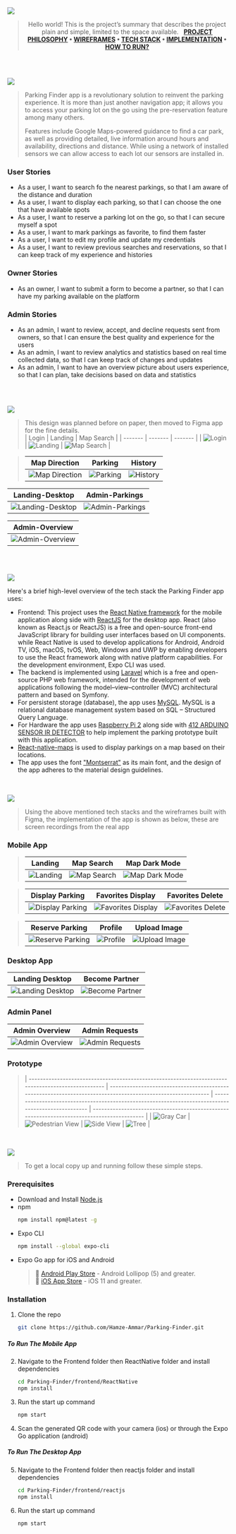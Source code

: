 <img src="./readme/title1.svg"/>

<div align="center">

> Hello world! This is the project’s summary that describes the project plain and simple, limited to the space available.  
> **[PROJECT PHILOSOPHY](https://github.com/Hamze-Ammar/Parking-Finder#project-philosophy) • [WIREFRAMES](https://github.com/Hamze-Ammar/Parking-Finder#wireframes) • [TECH STACK](https://github.com/Hamze-Ammar/Parking-Finder#tech-stack) • [IMPLEMENTATION](https://github.com/Hamze-Ammar/Parking-Finder#implementation) • [HOW TO RUN?](https://github.com/Hamze-Ammar/Parking-Finder#how-to-run)**

</div>

<br><br>

<img id ="project-philosophy" src="./readme/title2.svg"/>

> Parking Finder app is a revolutionary solution to reinvent the parking experience. It is more than just another navigation app; it allows you to access your parking lot on the go using the pre-reservation feature among many others.
>
> Features include Google Maps-powered guidance to find a car park, as well as providing detailed, live information around hours and availability, directions and distance. While using a network of installed sensors we can allow access to each lot our sensors are installed in.

### User Stories

- As a user, I want to search fo the nearest parkings, so that I am aware of the distance and duration
- As a user, I want to display each parking, so that I can choose the one that have available spots
- As a user, I want to reserve a parking lot on the go, so that I can secure myself a spot
- As a user, I want to mark parkings as favorite, to find them faster
- As a user, I want to edit my profile and update my credentials
- As a user, I want to review previous searches and reservations, so that I can keep track of my experience and histories

### Owner Stories

- As an owner, I want to submit a form to become a partner, so that I can have my parking available on the platform

### Admin Stories

- As an admin, I want to review, accept, and decline requests sent from owners, so that I can ensure the best quality and experience for the users
- As an admin, I want to review analytics and statistics based on real time collected data, so that I can keep track of changes and updates
- As an admin, I want to have an overview picture about users experience, so that I can plan, take decisions based on data and statistics

<br><br>

<img id ="wireframes" src="./readme/title3.svg"/>

> This design was planned before on paper, then moved to Figma app for the fine details.
> <br>
> | Login | Landing | Map Search |
> | ------- | ------- | ------- |
> | ![Login](https://github.com/Hamze-Ammar/Parking-Finder/blob/main/readme/Figma/login-mobile.png) | ![Landing](https://github.com/Hamze-Ammar/Parking-Finder/blob/main/readme/Figma/landingMobile.png) | ![Map Search](https://github.com/Hamze-Ammar/Parking-Finder/blob/main/readme/Figma/map1Mobile.png) |

> | Map Direction                                                                                         | Parking                                                                                                   | History                                                                                            |
> | ----------------------------------------------------------------------------------------------------- | --------------------------------------------------------------------------------------------------------- | -------------------------------------------------------------------------------------------------- |
> | ![Map Direction](https://github.com/Hamze-Ammar/Parking-Finder/blob/main/readme/Figma/map2Mobile.png) | ![Parking](https://github.com/Hamze-Ammar/Parking-Finder/blob/main/readme/Figma/displayParkingMobile.png) | ![History](https://github.com/Hamze-Ammar/Parking-Finder/blob/main/readme/Figma/historyMobile.png) |

| Landing-Desktop                                                                                             | Admin-Parkings                                                                                         |
| ----------------------------------------------------------------------------------------------------------- | ------------------------------------------------------------------------------------------------------ |
| ![Landing-Desktop](https://github.com/Hamze-Ammar/Parking-Finder/blob/main/readme/Figma/landingDesktop.png) | ![Admin-Parkings](https://github.com/Hamze-Ammar/Parking-Finder/blob/main/readme/Figma/dashboard2.png) |

| Admin-Overview                                                                                         |
| ------------------------------------------------------------------------------------------------------ |
| ![Admin-Overview](https://github.com/Hamze-Ammar/Parking-Finder/blob/main/readme/Figma/dashboard1.png) |

<br><br>

<img id="tech-stack" src="./readme/title4.svg"/>

Here's a brief high-level overview of the tech stack the Parking Finder app uses:

- Frontend: This project uses the [React Native framework](https://reactnative.dev/) for the mobile application along side with [ReactJS](https://reactjs.org/) for the desktop app. React (also known as React.js or ReactJS) is a free and open-source front-end JavaScript library for building user interfaces based on UI components. while React Native is used to develop applications for Android, Android TV, iOS, macOS, tvOS, Web, Windows and UWP by enabling developers to use the React framework along with native platform capabilities. For the development environment, Expo CLI was used.
- The backend is implemented using [Laravel](https://laravel.com/) which is a free and open-source PHP web framework, intended for the development of web applications following the model–view–controller (MVC) architectural pattern and based on Symfony.
- For persistent storage (database), the app uses [MySQL](https://www.mysql.com/). MySQL is a relational database management system based on SQL – Structured Query Language.
- For Hardware the app uses [Raspberry Pi 2](https://www.raspberrypi.com/products/raspberry-pi-2-model-b/) along side with [412 ARDUINO SENSOR IR DETECTOR](https://katgates.com/En/product_det/434693) to help implement the parking prototype built with this application.
- [React-native-maps](https://github.com/react-native-maps/react-native-maps) is used to display parkings on a map based on their locations.
- The app uses the font ["Montserrat"](https://fonts.google.com/specimen/Montserrat) as its main font, and the design of the app adheres to the material design guidelines.

<br><br>
<img id="implementation" src="./readme/title5.svg"/>

> Using the above mentioned tech stacks and the wireframes built with Figma, the implementation of the app is shown as below, these are screen recordings from the real app

### Mobile App

> | Landing                                                                                              | Map Search                                                                                          | Map Dark Mode                                                                                           |
> | ---------------------------------------------------------------------------------------------------- | --------------------------------------------------------------------------------------------------- | ------------------------------------------------------------------------------------------------------- |
> | ![Landing](https://github.com/Hamze-Ammar/Parking-Finder/blob/main/readme/Mobile/Landing-Mobile.gif) | ![Map Search](https://github.com/Hamze-Ammar/Parking-Finder/blob/main/readme/Mobile/Map-Search.gif) | ![Map Dark Mode](https://github.com/Hamze-Ammar/Parking-Finder/blob/main/readme/Mobile/MapDarkMode.gif) |

> | Display Parking                                                                                              | Favorites Display                                                                                               | Favorites Delete                                                                                               |
> | ------------------------------------------------------------------------------------------------------------ | --------------------------------------------------------------------------------------------------------------- | -------------------------------------------------------------------------------------------------------------- |
> | ![Display Parking](https://github.com/Hamze-Ammar/Parking-Finder/blob/main/readme/Mobile/displayParking.gif) | ![Favorites Display](https://github.com/Hamze-Ammar/Parking-Finder/blob/main/readme/Mobile/favoriteDisplay.gif) | ![Favorites Delete](https://github.com/Hamze-Ammar/Parking-Finder/blob/main/readme/Mobile/favoritesDelete.gif) |

> | Reserve Parking                                                                                              | Profile                                                                                       | Upload Image                                                                                         |
> | ------------------------------------------------------------------------------------------------------------ | --------------------------------------------------------------------------------------------- | ---------------------------------------------------------------------------------------------------- |
> | ![Reserve Parking](https://github.com/Hamze-Ammar/Parking-Finder/blob/main/readme/Mobile/reserveParking.gif) | ![Profile](https://github.com/Hamze-Ammar/Parking-Finder/blob/main/readme/Mobile/Profile.gif) | ![Upload Image](https://github.com/Hamze-Ammar/Parking-Finder/blob/main/readme/Mobile/uploadPic.gif) |

### Desktop App

| Landing Desktop                                                                                        | Become Partner                                                                                              |
| ------------------------------------------------------------------------------------------------------ | ----------------------------------------------------------------------------------------------------------- |
| ![Landing Desktop](https://github.com/Hamze-Ammar/Parking-Finder/blob/main/readme/Desktop/Landing.gif) | ![Become Partner](https://github.com/Hamze-Ammar/Parking-Finder/blob/main/readme/Desktop/BecomePartner.gif) |

### Admin Panel

| Admin Overview                                                                                              | Admin Requests                                                                                              |
| ----------------------------------------------------------------------------------------------------------- | ----------------------------------------------------------------------------------------------------------- |
| ![Admin Overview](https://github.com/Hamze-Ammar/Parking-Finder/blob/main/readme/Desktop/AdminOverview.gif) | ![Admin Requests](https://github.com/Hamze-Ammar/Parking-Finder/blob/main/readme/Desktop/AdminRequests.gif) |

### Prototype

<!-- > | Gray Car | Pedestrian View | Side View | Tree | -->

> | -------------------------------------------------------------------------------------------------- | ----------------------------------------------------------------------------------------------------------- | --------------------------------------------------------------------------------------------------- | ------------------------------------------------------------------------------------------ |
> | ![Gray Car ](https://github.com/Hamze-Ammar/Parking-Finder/blob/main/readme/Prototype/GrayCar.jpg) | ![Pedestrian View](https://github.com/Hamze-Ammar/Parking-Finder/blob/main/readme/Prototype/Pedestrian.jpg) | ![Side View](https://github.com/Hamze-Ammar/Parking-Finder/blob/main/readme/Prototype/SideView.jpg) | ![Tree](https://github.com/Hamze-Ammar/Parking-Finder/blob/main/readme/Prototype/Tree.jpg) |

<br><br>
<img id="how-to-run" src="./readme/title6.svg"/>

> To get a local copy up and running follow these simple steps.

### Prerequisites

- Download and Install [Node.js](https://nodejs.org/en/)
- npm
  ```sh
  npm install npm@latest -g
  ```
- Expo CLI
  ```sh
  npm install --global expo-cli
  ```
- Expo Go app for iOS and Android
  > 🤖 [Android Play Store](https://play.google.com/store/apps/details?id=host.exp.exponent) - Android Lollipop (5) and greater.  
  > 🍎 [iOS App Store](https://apps.apple.com/app/expo-go/id982107779) - iOS 11 and greater.

### Installation

1. Clone the repo

   ```sh
   git clone https://github.com/Hamze-Ammar/Parking-Finder.git
   ```

##### To Run The Mobile App

2. Navigate to the Frontend folder then ReactNative folder and install dependencies
   ```sh
   cd Parking-Finder/frontend/ReactNative
   npm install
   ```
3. Run the start up command
   ```sh
   npm start
   ```
4. Scan the generated QR code with your camera (ios) or through the Expo Go application (android)

##### To Run The Desktop App

5. Navigate to the Frontend folder then reactjs folder and install dependencies
   ```sh
   cd Parking-Finder/frontend/reactjs
   npm install
   ```
6. Run the start up command
   ```sh
   npm start
   ```
